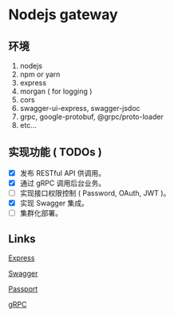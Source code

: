 # Nodejs gateway

## 环境

1. nodejs
2. npm or yarn
3. express
4. morgan ( for logging )
5. cors
6. swagger-ui-express, swagger-jsdoc
7. grpc, google-protobuf, @grpc/proto-loader
8. etc...

## 实现功能 ( TODOs )

- [x] 发布 RESTful API 供调用。
- [x] 通过 gRPC 调用后台业务。
- [ ] 实现接口权限控制 ( Password, OAuth, JWT )。
- [x] 实现 Swagger 集成。
- [ ] 集群化部署。

## Links
[Express](https://expressjs.com/en/4x/api.html)

[Swagger](https://swagger.io/docs/specification)

[Passport](http://www.passportjs.org/docs)

[gRPC](https://grpc.io/)